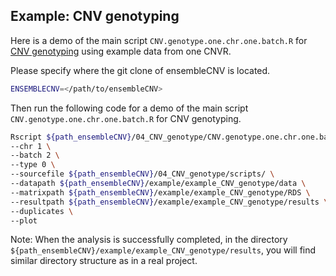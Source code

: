 ## Example: CNV genotyping

Here is a demo of the main script `CNV.genotype.one.chr.one.batch.R` for [CNV genotyping](https://github.com/HaoKeLab/ensembleCNV#4-cnv-genotyping-for-each-cnvr) using example data from one CNVR.

Please specify where the git clone of ensembleCNV is located.
```sh
ENSEMBLECNV=</path/to/ensembleCNV>
```

Then run the following code for a demo of the main script `CNV.genotype.one.chr.one.batch.R` for CNV genotyping.
```sh
Rscript ${path_ensembleCNV}/04_CNV_genotype/CNV.genotype.one.chr.one.batch.R \
--chr 1 \
--batch 2 \
--type 0 \
--sourcefile ${path_ensembleCNV}/04_CNV_genotype/scripts/ \
--datapath ${path_ensembleCNV}/example/example_CNV_genotype/data \
--matrixpath ${path_ensembleCNV}/example/example_CNV_genotype/RDS \
--resultpath ${path_ensembleCNV}/example/example_CNV_genotype/results \
--duplicates \
--plot
```

Note: When the analysis is successfully completed, in the directory `${path_ensembleCNV}/example/example_CNV_genotype/results`, you will find similar directory structure as in a real project.

